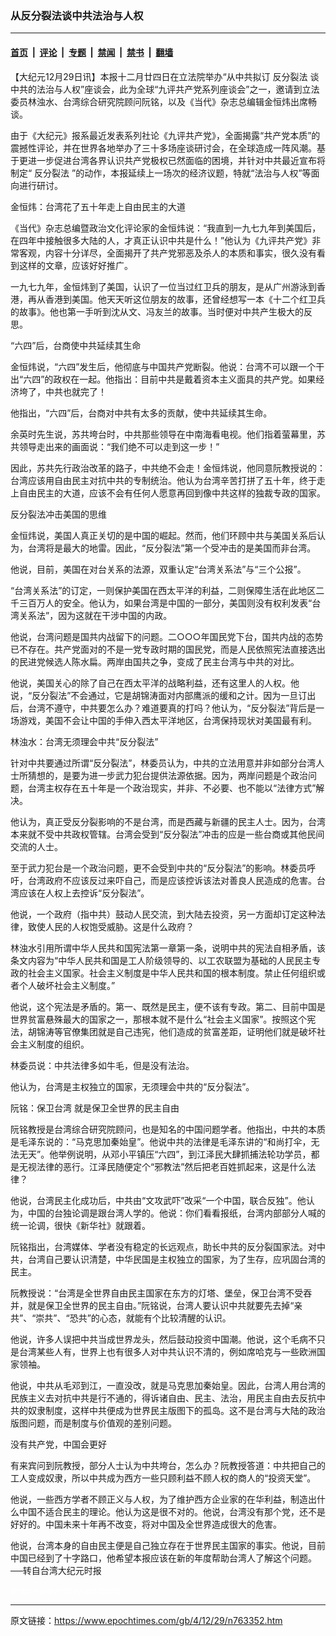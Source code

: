 ### 从反分裂法谈中共法治与人权

---

#### [首页](../../../..?n763352) &nbsp;|&nbsp; [评论](../../../../../epoch-comment?n763352) &nbsp;|&nbsp; [专题](../../../../../epoch-special?n763352) &nbsp;|&nbsp; [禁闻](../../../../../epoch-news?n763352) &nbsp;|&nbsp; [禁书](../../../../../books?n763352) &nbsp;|&nbsp; [翻墙](https://github.com/gfw-breaker/nogfw/blob/master/README.md?n763352)


<div class="post_content" id="artbody" itemprop="articleBody">
 <!-- article content begin -->
 <p>
  【大纪元12月29日讯】本报十二月廿四日在立法院举办“从中共拟订
  <ok href="https://www.epochtimes.com/gb/tag/%E5%8F%8D%E5%88%86%E8%A3%82%E6%B3%95.html">
   反分裂法
  </ok>
  谈中共的法治与人权”座谈会，此为全球“九评共产党系列座谈会”之一，邀请到立法委员林浊水、台湾综合研究院顾问阮铭，以及《当代》杂志总编辑金恒炜出席畅谈。
 </p>
 <p>
  由于《大纪元》报系最近发表系列社论《九评共产党》，全面揭露“共产党本质”的震撼性评论，并在世界各地举办了三十多场座谈研讨会，在全球造成一阵风潮。基于更进一步促进台湾各界认识共产党极权已然面临的困境，并针对中共最近宣布将制定“
  <ok href="https://www.epochtimes.com/gb/tag/%E5%8F%8D%E5%88%86%E8%A3%82%E6%B3%95.html">
   反分裂法
  </ok>
  ”的动作，本报延续上一场次的经济议题，特就“法治与人权”等面向进行研讨。
 </p>
 <p>
  金恒炜：台湾花了五十年走上自由民主的大道
 </p>
 <p>
  <p>
   《当代》杂志总编暨政治文化评论家的金恒炜说：“我直到一九七九年到美国后，在四年中接触很多大陆的人，才真正认识中共是什么！”他认为《九评共产党》非常客观，内容十分详尽，全面揭开了共产党邪恶及杀人的本质和事实，很久没有看到这样的文章，应该好好推广。
  </p>
  <p>
   一九七九年，金恒炜到了美国，认识了一位当过红卫兵的朋友，是从广州游泳到香港，再从香港到美国。他天天听这位朋友的故事，还曾经想写一本《十二个红卫兵的故事》。他也第一手听到沈从文、冯友兰的故事。当时便对中共产生极大的反思。
  </p>
  <p>
   “六四”后，台商使中共延续其生命
  </p>
  <p>
   金恒炜说，“六四”发生后，他彻底与中国共产党断裂。他说：台湾不可以跟一个干出“六四”的政权在一起。他指出：目前中共是戴着资本主义面具的共产党。如果经济垮了，中共也就完了！
  </p>
  <p>
   他指出，“六四”后，台商对中共有太多的贡献，使中共延续其生命。
  </p>
  <p>
   余英时先生说，苏共垮台时，中共那些领导在中南海看电视。他们指着萤幕里，苏共领导走出来的画面说：“我们绝不可以走到这一步！”
  </p>
  <p>
   因此，苏共先行政治改革的路子，中共绝不会走！金恒炜说，他同意阮教授说的：台湾应该用自由民主对抗中共的专制统治。他认为台湾辛苦打拼了五十年，终于走上自由民主的大道，应该不会有任何人愿意再回到像中共这样的独裁专政的国家。
  </p>
  <p>
   反分裂法冲击美国的思维
  </p>
  <p>
   金恒炜说，美国人真正关切的是中国的崛起。然而，他们环顾中共与美国关系后认为，台湾将是最大的地雷。因此，“反分裂法”第一个受冲击的是美国而非台湾。
  </p>
  <p>
   他说，目前，美国在对台关系的法源，双重认定“台湾关系法”与“三个公报”。
  </p>
  <p>
   “台湾关系法”的订定，一则保护美国在西太平洋的利益，二则保障生活在此地区二千三百万人的安全。他认为，如果台湾是中国的一部分，美国则没有权利发表“台湾关系法”，因为这就在干涉中国的内政。
  </p>
  <p>
   他说，台湾问题是国共内战留下的问题。二○○○年国民党下台，国共内战的态势已不存在。共产党面对的不是一党专政时期的国民党，而是人民依照宪法直接选出的民进党候选人陈水扁。两岸由国共之争，变成了民主台湾与中共的对比。
  </p>
  <p>
   他说，美国关心的除了自己在西太平洋的战略利益，还有这里人的人权。他说，“反分裂法”不会通过，它是胡锦涛面对内部鹰派的缓和之计。因为一旦订出后，台湾不遵守，中共要怎么办？难道要真的打吗？他认为，“反分裂法”背后是一场游戏，美国不会让中国的手伸入西太平洋地区，台湾保持现状对美国最有利。
  </p>
  <p>
   林浊水：台湾无须理会中共“反分裂法”
  </p>
  <p>
   针对中共要通过所谓“反分裂法”，林委员认为，中共的立法用意并非如部分台湾人士所猜想的，是要为进一步武力犯台提供法源依据。因为，两岸问题是个政治问题，台湾主权存在五十年是一个政治现实，并非、不必要、也不能以“法律方式”解决。
  </p>
  <p>
   他认为，真正受反分裂影响的不是台湾，而是西藏与新疆的民主人士。因为，台湾本来就不受中共政权管辖。台湾会受到“反分裂法”冲击的应是一些台商或其他民间交流的人士。
  </p>
  <p>
   至于武力犯台是一个政治问题，更不会受到中共的“反分裂法”的影响。林委员呼吁，台湾政府不应该反过来吓自己，而是应该控诉该法对善良人民造成的危害。台湾应该在人权上去控诉“反分裂法”。
  </p>
  <p>
   他说，一个政府（指中共）鼓动人民交流，到大陆去投资，另一方面却订定这种法律，致使人民的人权饱受威胁。这是什么政府？
  </p>
  <p>
   林浊水引用所谓中华人民共和国宪法第一章第一条，说明中共的宪法自相矛盾，该条文内容为“中华人民共和国是工人阶级领导的、以工农联盟为基础的人民民主专政的社会主义国家。社会主义制度是中华人民共和国的根本制度。禁止任何组织或者个人破坏社会主义制度。”
  </p>
  <p>
   他说，这个宪法是矛盾的。第一、既然是民主，便不该有专政。第二、目前中国是世界贫富悬殊最大的国家之一，那根本就不是什么“社会主义国家”。按照这个宪法，胡锦涛等官僚集团就是自己违宪，他们造成的贫富差距，证明他们就是破坏社会主义制度的组织。
  </p>
  <p>
   林委员说：中共法律多如牛毛，但是没有法治。
  </p>
  <p>
   他认为，台湾是主权独立的国家，无须理会中共的“反分裂法”。
  </p>
  <p>
   阮铭：保卫台湾 就是保卫全世界的民主自由
  </p>
  <p>
   阮铭教授是台湾综合研究院顾问，也是知名的中国问题学者。他指出，中共的本质是毛泽东说的：“马克思加秦始皇”。他说中共的法律是毛泽东讲的“和尚打伞，无法无天”。他举例说明，从邓小平镇压“六四”，到江泽民大肆抓捕法轮功学员，都是无视法律的恶行。江泽民随便定个“邪教法”然后把老百姓抓起来，这是什么法律？
  </p>
  <p>
   他说，台湾民主化成功后，中共由“文攻武吓”改采“一个中国，联合反独”。他认为，中国的台独论调是跟台湾人学的。他说：你们看看报纸，台湾内部部分人喊的统一论调，很快《新华社》就跟着。
  </p>
  <p>
   阮铭指出，台湾媒体、学者没有稳定的长远观点，助长中共的反分裂国家法。对中共，台湾自己要认识清楚，中华民国是主权独立的国家，为了生存，应巩固台湾的民主。
  </p>
  <p>
   阮教授说：“台湾是全世界自由民主国家在东方的灯塔、堡垒，保卫台湾不受吞并，就是保卫全世界的民主自由。”阮铭说，台湾人要认识中共就要先去掉“亲共”、“崇共”、“恐共”的心态，就能有个比较清醒的认识。
  </p>
  <p>
   他说，许多人误把中共当成世界龙头，然后鼓动投资中国潮。他说，这个毛病不只是台湾某些人有，世界上也有很多人对中共认识不清的，例如席哈克与一些欧洲国家领袖。
  </p>
  <p>
   他说，中共从毛邓到江，一直没改，就是马克思加秦始皇。因此，台湾人用台湾的民族主义去对抗中共是行不通的，得诉诸自由、民主、法治，用民主自由去反抗中共的奴隶制度，这样中共便成为世界民主版图下的孤岛。这不是台湾与大陆的政治版图问题，而是制度与价值观的差别问题。
  </p>
  <p>
   没有共产党，中国会更好
  </p>
  <p>
   有来宾问到阮教授，部分人士认为中共垮台，怎么办？阮教授答道：中共把自己的工人变成奴隶，所以中共成为西方一些只顾利益不顾人权的商人的“投资天堂”。
  </p>
  <p>
   他说，一些西方学者不顾正义与人权，为了维护西方企业家的在华利益，制造出什么中国不适合民主的理论。他认为这是很不对的。他说，台湾没有那个党，还不是好好的。中国未来十年再不改变，将对中国及全世界造成很大的危害。
  </p>
  <p>
   他说，台湾本身的自由民主便是自己独立存在于世界民主国家的事实。他说，目前中国已经到了十字路口，他希望本报应该在新的年度帮助台湾人了解这个问题。──转自台湾大纪元时报
  </p>
  <p>
   <font color="#ffffff">
    (http://www.dajiyuan.com)
   </font>
  </p>
  <!-- article content end -->
  <div id="below_article_ad">
  </div>
 </p>
</div>


---

原文链接：https://www.epochtimes.com/gb/4/12/29/n763352.htm